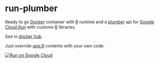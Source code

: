 # run-plumber

Ready to go [Docker](https://www.docker.com/) container with [R](https://www.r-project.org/) runtime and a [plumber](https://www.rplumber.io/) api for [Google Cloud Run](https://cloud.google.com/run) with customs [R](https://www.r-project.org/) libraries.

See in [docker hub](https://hub.docker.com/r/amanas/run-plumber).

Just override [app.R](https://github.com/amanas/run-plumber/blob/master/app.R) contents with your own code.

[![Run on Google Cloud](https://deploy.cloud.run/button.svg)](https://deploy.cloud.run?git_repo=https://github.com/amanas/run-plumber)

<!-- docker run -p 9090:8080 gcr.io/PROJECT_ID/IMAGE -->